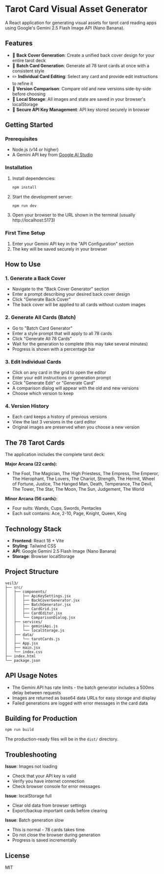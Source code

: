 # Tarot Card Visual Asset Generator

A React application for generating visual assets for tarot card reading apps using Google's Gemini 2.5 Flash Image API (Nano Banana).

## Features

- 🎨 **Back Cover Generation**: Create a unified back cover design for your entire tarot deck
- 🔮 **Batch Card Generation**: Generate all 78 tarot cards at once with a consistent style
- ✏️ **Individual Card Editing**: Select any card and provide edit instructions to refine it
- 🔄 **Version Comparison**: Compare old and new versions side-by-side before choosing
- 💾 **Local Storage**: All images and state are saved in your browser's localStorage
- 🔑 **Secure API Key Management**: API key stored securely in browser

## Getting Started

### Prerequisites

- Node.js (v14 or higher)
- A Gemini API key from [Google AI Studio](https://aistudio.google.com/app/apikey)

### Installation

1. Install dependencies:
   ```bash
   npm install
   ```

2. Start the development server:
   ```bash
   npm run dev
   ```

3. Open your browser to the URL shown in the terminal (usually http://localhost:5173)

### First Time Setup

1. Enter your Gemini API key in the "API Configuration" section
2. The key will be saved securely in your browser

## How to Use

### 1. Generate a Back Cover

- Navigate to the "Back Cover Generator" section
- Enter a prompt describing your desired back cover design
- Click "Generate Back Cover"
- The back cover will be applied to all cards without custom images

### 2. Generate All Cards (Batch)

- Go to "Batch Card Generator"
- Enter a style prompt that will apply to all 78 cards
- Click "Generate All 78 Cards"
- Wait for the generation to complete (this may take several minutes)
- Progress is shown with a percentage bar

### 3. Edit Individual Cards

- Click on any card in the grid to open the editor
- Enter your edit instructions or generation prompt
- Click "Generate Edit" or "Generate Card"
- A comparison dialog will appear with the old and new versions
- Choose which version to keep

### 4. Version History

- Each card keeps a history of previous versions
- View the last 3 versions in the card editor
- Original images are preserved when you choose a new version

## The 78 Tarot Cards

The application includes the complete tarot deck:

**Major Arcana (22 cards):**
- The Fool, The Magician, The High Priestess, The Empress, The Emperor, The Hierophant, The Lovers, The Chariot, Strength, The Hermit, Wheel of Fortune, Justice, The Hanged Man, Death, Temperance, The Devil, The Tower, The Star, The Moon, The Sun, Judgement, The World

**Minor Arcana (56 cards):**
- Four suits: Wands, Cups, Swords, Pentacles
- Each suit contains: Ace, 2-10, Page, Knight, Queen, King

## Technology Stack

- **Frontend**: React 18 + Vite
- **Styling**: Tailwind CSS
- **API**: Google Gemini 2.5 Flash Image (Nano Banana)
- **Storage**: Browser localStorage

## Project Structure

```
veil3/
├── src/
│   ├── components/
│   │   ├── ApiKeySettings.jsx
│   │   ├── BackCoverGenerator.jsx
│   │   ├── BatchGenerator.jsx
│   │   ├── CardGrid.jsx
│   │   ├── CardEditor.jsx
│   │   └── ComparisonDialog.jsx
│   ├── services/
│   │   ├── geminiApi.js
│   │   └── localStorage.js
│   ├── data/
│   │   └── tarotCards.js
│   ├── App.jsx
│   ├── main.jsx
│   └── index.css
├── index.html
└── package.json
```

## API Usage Notes

- The Gemini API has rate limits - the batch generator includes a 500ms delay between requests
- Images are returned as base64 data URLs for easy storage and display
- Failed generations are logged with error messages in the card data

## Building for Production

```bash
npm run build
```

The production-ready files will be in the `dist/` directory.

## Troubleshooting

**Issue**: Images not loading
- Check that your API key is valid
- Verify you have internet connection
- Check browser console for error messages

**Issue**: localStorage full
- Clear old data from browser settings
- Export/backup important cards before clearing

**Issue**: Batch generation slow
- This is normal - 78 cards takes time
- Do not close the browser during generation
- Progress is saved incrementally

## License

MIT
